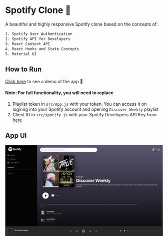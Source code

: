 # Spotify Clone 🎸

A beautiful and highly responsive Spotify clone based on the concepts of:
<br>
```
1. Spotify User Authentication
2. Spotify API for Developers
3. React Context API
4. React Hooks and State Concepts
5. Material UI
```

## How to Run
[Click here](https://spotify-clone-4061e.web.app) to see a demo of the app 🚀
<br>
#### Note: For full functionality, you will need to replace 
1. Playlist token in `src/App.js` with your token. You can access it on loginng into your Spotify account and opening `Discover Weekly` playlist
2. Client ID in `src/spotify.js` with your Spotify Developers API Key from [here](https://developer.spotify.com/dashboard/)

## App UI
![App UI](https://github.com/ashshekhar/spotify-clone/blob/master/App%20UI.png)



